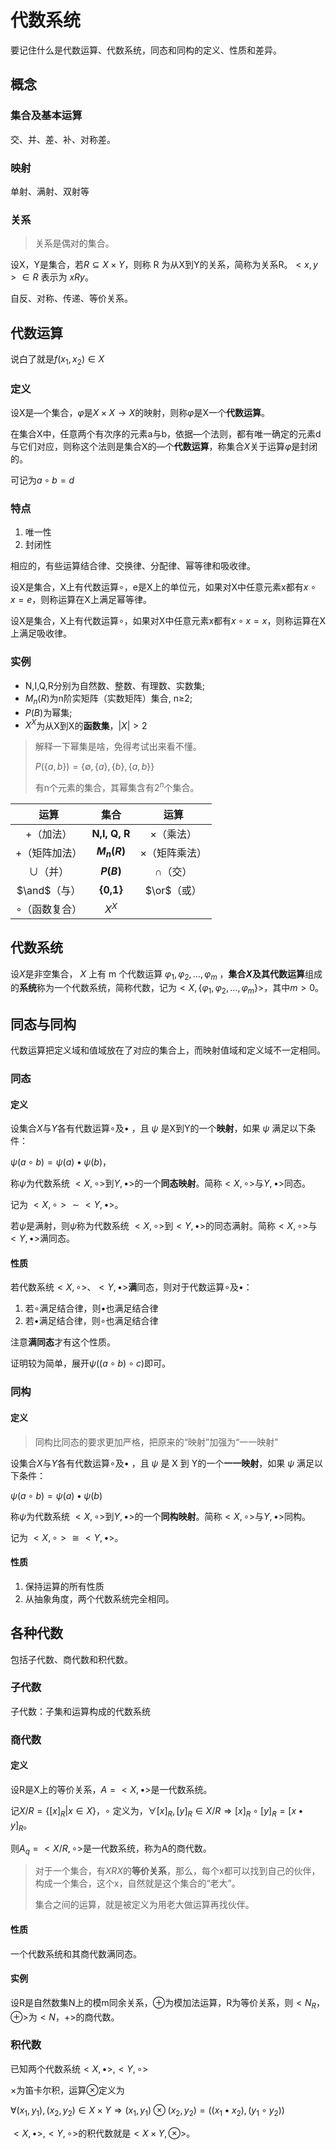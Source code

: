 # 代数系统

要记住什么是代数运算、代数系统，同态和同构的定义、性质和差异。

## 概念

### 集合及基本运算

交、并、差、补、对称差。

### 映射

单射、满射、双射等

### 关系

> 关系是偶对的集合。

设X，Y是集合，若$R \subseteq X \times Y$，则称 R 为从X到Y的关系，简称为关系R。$<x, y> \in R$ 表示为 $xRy$。

自反、对称、传递、等价关系。

## 代数运算

说白了就是$f(x_1,x_2) \in X$

### 定义

设X是—个集合，$\varphi$是$X \times X \rightarrow X$的映射，则称$\varphi$是X一个**代数运算**。

在集合X中，任意两个有次序的元素a与b，依据—个法则，都有唯一确定的元素d与它们对应，则称这个法则是集合X的—个**代数运算**，称集合$X$关于运算$\varphi$是封闭的。

可记为$a∘b=d$

### 特点

1. 唯一性
2. 封闭性

相应的，有些运算结合律、交换律、分配律、幂等律和吸收律。

设X是集合，X上有代数运算∘，e是X上的单位元，如果对X中任意元素x都有$x∘x=e$，则称运算在X上满足幂等律。

设X是集合，X上有代数运算∘，如果对X中任意元素x都有$x∘x=x$，则称运算在X上满足吸收律。

### 实例

* N,I,Q,R分别为自然数、整数、有理数、实数集;
* $M_n(R)$为n阶实矩阵（实数矩阵）集合, n≥2;
* $P(B)$为幂集;
* $X^X$为从X到X的**函数集**，$|X|>2$

> 解释一下幂集是啥，免得考试出来看不懂。
>
> $P(\{a,b\}) = \{\emptyset, \{a\}, \{b\}, \{a,b\} \}$
>
> 有n个元素的集合，其幂集含有$2^n$个集合。

|      **运算**       |   **集合**    |       **运算**       |
| :-----------------: | :-----------: | :------------------: |
|      +（加法）      | **N,I, Q, R** |   $\times$（乘法）   |
|    +（矩阵加法）    | **$M_n(R)$**  | $\times$（矩阵乘法） |
|    $\cup$（并）     |  **$P(B)$**   |     $\cap$（交）     |
|    $\and$（与）     |   **{0,1}**   |     $\or$（或）      |
| $\circ$（函数复合） |     $X^X$     |                      |

## 代数系统

设$X$是非空集合， $X$ 上有 m 个代数运算 $\varphi_1, \varphi_2 ,…, \varphi_m$ ，**集合$X$**及其**代数运算**组成的**系统**称为一个代数系统，简称代数，记为$<X, \{\varphi_1, \varphi_2, ..., \varphi_m \}>$，其中$m>0$。

## 同态与同构

代数运算把定义域和值域放在了对应的集合上，而映射值域和定义域不一定相同。

### 同态

#### 定义

设集合$X$与$Y$各有代数运算$\circ$及$\bullet$ ，且 $\psi$ 是X到Y的一个**映射**，如果 $\psi$ 满足以下条件：

$\psi(a \circ b) = \psi(a) \bullet \psi(b)$，

称$\psi$为代数系统 $<X, \circ>$到$Y, \bullet>$的一个**同态映射**。简称$<X, \circ>$与$Y, \bullet>$同态。

记为 $<X, \circ> \sim <Y, \bullet>$。

若$\psi$是满射，则$\psi$称为代数系统 $<X, \circ>$到$<Y, \bullet>$的同态满射。简称$<X, \circ>$与$<Y, \bullet>$满同态。

#### 性质

若代数系统$<X, \circ>$、$<Y, \bullet>$**满**同态，则对于代数运算$\circ$及$\bullet$：

1. 若$\circ$满足结合律，则$\bullet$也满足结合律
2. 若$\bullet$满足结合律，则$\circ$也满足结合律

注意**满同态**才有这个性质。

证明较为简单，展开$\psi((a \circ b) \circ c)$即可。

### 同构

#### 定义

> 同构比同态的要求更加严格，把原来的“映射”加强为“一一映射”

设集合$X$与$Y$各有代数运算$\circ$及$\bullet$ ，且 $\psi$ 是 X 到 Y的一个**一一映射**，如果 $\psi$ 满足以下条件：

$\psi(a \circ b) = \psi(a) \bullet \psi(b)$

称$\psi$为代数系统 $<X, \circ>$到$Y, \bullet>$的一个**同构映射**。简称$<X, \circ>$与$Y, \bullet>$同构。

记为 $<X, \circ> \cong <Y, \bullet>$。

#### 性质

1. 保持运算的所有性质
2. 从抽象角度，两个代数系统完全相同。

## 各种代数

包括子代数、商代数和积代数。

### 子代数

子代数：子集和运算构成的代数系统

### 商代数

#### 定义

设R是X上的等价关系，$A=<X,\bullet>$是一代数系统。

记$X/R=\{[x]_R|x\in X \}$，$\circ$ 定义为，$\forall [x]_R, [y]_R \in X/R  \Rightarrow [x]_R\circ [y]_R= [x\bullet y]_R$。

则$A_q=<X/R, \circ>$是一代数系统，称为A的商代数。

> 对于一个集合，有$XRX$的**等价关系**，那么，每个x都可以找到自己的伙伴，构成一个集合，这个x，自然就是这个集合的“老大”。
>
> 集合之间的运算，就是被定义为用老大做运算再找伙伴。

#### 性质

一个代数系统和其商代数满同态。

#### 实例

设R是自然数集N上的模m同余关系，$\oplus$为模加法运算，R为等价关系，则$<N_R，\oplus>$为$<N，+>$的商代数。

### 积代数

已知两个代数系统$<X, \bullet>, <Y, \circ>$

$\times$为笛卡尔积，运算$\otimes$定义为

$\forall (x_1,y_1),(x_2,y_2)\in X\times Y\Rightarrow (x_1,y_1)\otimes (x_2,y_2) = ((x_1 \bullet x_2),(y_1 \circ y_2))$

$<X, \bullet>, <Y, \circ>$的积代数就是$<X \times Y, \otimes>$。

